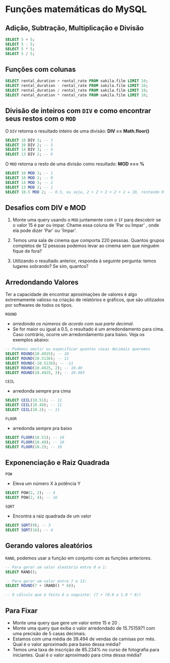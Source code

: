 # Funções matemáticas do MySQL

## Adição, Subtração, Multiplicação e Divisão
```sql
SELECT 5 + 5;
SELECT 5 - 5;
SELECT 5 * 5;
SELECT 5 / 5;
```


## Funções com colunas
```sql
SELECT rental_duration + rental_rate FROM sakila.film LIMIT 10;
SELECT rental_duration - rental_rate FROM sakila.film LIMIT 10;
SELECT rental_duration / rental_rate FROM sakila.film LIMIT 10;
SELECT rental_duration * rental_rate FROM sakila.film LIMIT 10;
```


## Divisão de inteiros com `DIV` e como encontrar seus restos com o `MOD`
O `DIV` retorna o resultado inteiro de uma divisão: **DIV == Math.floor()**
```sql
SELECT 10 DIV 3; -- 3
SELECT 10 DIV 2; -- 5
SELECT 14 DIV 3; -- 4
SELECT 13 DIV 2; -- 6
```


O `MOD` retorna o resto de uma divisão como resultado: **MOD === %**
```sql
SELECT 10 MOD 3; -- 1
SELECT 10 MOD 2; -- 0
SELECT 14 MOD 3; -- 2
SELECT 13 MOD 2; -- 1
SELECT 10.5 MOD 2; -- 0.5, ou seja, 2 + 2 + 2 + 2 + 2 = 10, restando 0.5
```


## Desafios com DIV e MOD
1. Monte uma query usando o `MOD` juntamente com o `IF` para descobrir se o valor 15 é par ou ímpar. Chame essa coluna de 'Par ou Ímpar' , onde ela pode dizer 'Par' ou 'Ímpar'.

2. Temos uma sala de cinema que comporta 220 pessoas. Quantos grupos completos de 12 pessoas podemos levar ao cinema sem que ninguém fique de fora?

3. Utilizando o resultado anterior, responda à seguinte pergunta: temos lugares sobrando? Se sim, quantos?


## Arredondando Valores
Ter a capacidade de encontrar aproximações de valores é algo extremamente valioso na criação de relatórios e gráficos, que são utilizados por softwares de todos os tipos.

`ROUND`
  - *arredonda os números de acordo com sua parte decimal*.
  - Se for maior ou igual a 0.5, o resultado é um arredondamento para cima. Caso contrário, ocorre um arredondamento para baixo. Veja os exemplos abaixo:
```sql
-- Podemos omitir ou especificar quantas casas decimais queremos
SELECT ROUND(10.4925); -- 10
SELECT ROUND(10.5136); -- 11
SELECT ROUND(-10.5136); -- -11
SELECT ROUND(10.4925, 2); -- 10.49
SELECT ROUND(10.4925, 3); -- 10.493
```


`CEIL`
  - arredonda sempre pra cima
```sql
SELECT CEIL(10.51); -- 11
SELECT CEIL(10.49); -- 11
SELECT CEIL(10.2); -- 11
```


`FLOOR`
  - arredonda sempre pra baixo
```sql
SELECT FLOOR(10.51); -- 10
SELECT FLOOR(10.49); -- 10
SELECT FLOOR(10.2); -- 10
```


## Exponenciação e Raiz Quadrada
`POW`
  - Eleva um número X à potência Y 
```sql
SELECT POW(2, 2); -- 4
SELECT POW(2, 4); -- 16
```


`SQRT`
  - Encontra a raiz quadrada de um valor
```sql
SELECT SQRT(9); -- 3
SELECT SQRT(16); -- 4
```


## Gerando valores aleatórios
`RAND`, podemos usar a função  em conjunto com as funções anteriores.
```sql
-- Para gerar um valor aleatório entre 0 e 1:
SELECT RAND();

-- Para gerar um valor entre 7 e 13:
SELECT ROUND(7 + (RAND() * 6));

-- O cálculo que é feito é o seguinte: (7 + (0.0 a 1.0 * 6))
```


## Para Fixar
- Monte uma query que gere um valor entre 15 e 20 .
- Monte uma query que exiba o valor arredondado de 15.7515971 com uma precisão de 5 casas decimais.
- Estamos com uma média de 39.494 de vendas de camisas por mês. Qual é o valor aproximado para baixo dessa média?
- Temos uma taxa de inscrição de 85.234% no curso de fotografia para iniciantes. Qual é o valor aproximado para cima dessa média?


